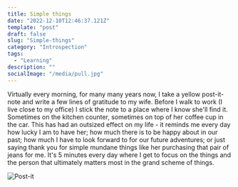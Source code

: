 ```yaml
---
title: Simple things
date: "2022-12-10T12:46:37.121Z"
template: "post"
draft: false
slug: "Simple-things"
category: "Introspection"
tags:
  - "Learning"
description: "" 
socialImage: "/media/pull.jpg"
---
```


Virtually every morning, for many many years now, I take a yellow post-it-note and write a few lines of gratitude to my wife. Before I walk to work (I live close to my office) I stick the note to a place where I know she'll find it. Sometimes on the kitchen counter, sometimes on top of her coffee cup in the car. This has had an outsized effect on my life - it reminds me every day how lucky I am to have her; how much there is to be happy about in our past; how much I have to look forward to for our future adventures; or just saying thank you for simple mundane things like her purchasing that pair of jeans for me. It's 5 minutes every day where I get to focus on the things and the person that ultimately matters most in the grand scheme of things.

![Post-it](/media/postit.png)